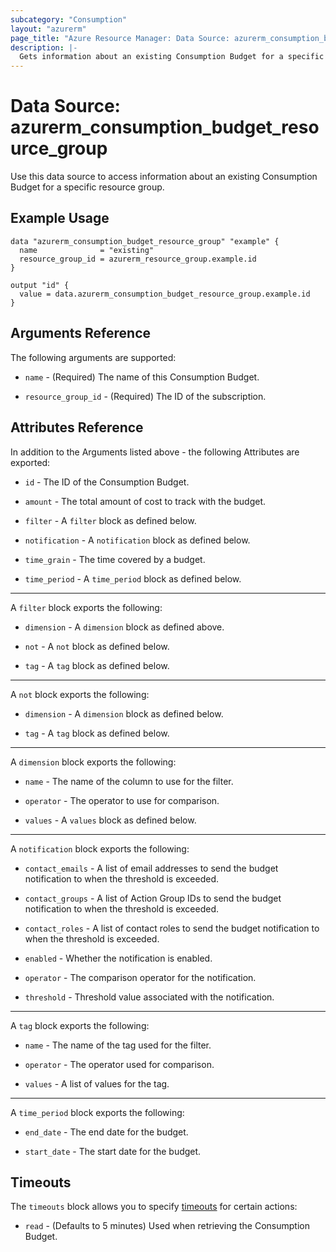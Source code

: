 ```yaml
---
subcategory: "Consumption"
layout: "azurerm"
page_title: "Azure Resource Manager: Data Source: azurerm_consumption_budget_resource_group"
description: |-
  Gets information about an existing Consumption Budget for a specific resource group.
---
```


# Data Source: azurerm_consumption_budget_resource_group

Use this data source to access information about an existing Consumption Budget for a specific resource group.

## Example Usage

```hcl
data "azurerm_consumption_budget_resource_group" "example" {
  name              = "existing"
  resource_group_id = azurerm_resource_group.example.id
}

output "id" {
  value = data.azurerm_consumption_budget_resource_group.example.id
}
```

## Arguments Reference

The following arguments are supported:

* `name` - (Required) The name of this Consumption Budget.

* `resource_group_id` - (Required) The ID of the subscription.

## Attributes Reference

In addition to the Arguments listed above - the following Attributes are exported: 

* `id` - The ID of the Consumption Budget.

* `amount` - The total amount of cost to track with the budget.

* `filter` - A `filter` block as defined below.

* `notification` - A `notification` block as defined below.

* `time_grain` - The time covered by a budget.

* `time_period` - A `time_period` block as defined below.

---

A `filter` block exports the following:

* `dimension` - A `dimension` block as defined above.

* `not` - A `not` block as defined below.

* `tag` - A `tag` block as defined below.

---

A `not` block exports the following:

* `dimension` - A `dimension` block as defined below.

* `tag` - A `tag` block as defined below.

---

A `dimension` block exports the following:

* `name` - The name of the column to use for the filter.

* `operator` -  The operator to use for comparison.

* `values` - A `values` block as defined below.

---

A `notification` block exports the following:

* `contact_emails` - A list of email addresses to send the budget notification to when the threshold is exceeded.

* `contact_groups` - A list of Action Group IDs to send the budget notification to when the threshold is exceeded.

* `contact_roles` - A list of contact roles to send the budget notification to when the threshold is exceeded.

* `enabled` - Whether the notification is enabled.

* `operator` - The comparison operator for the notification.

* `threshold` - Threshold value associated with the notification.

---

A `tag` block exports the following:

* `name` - The name of the tag used for the filter.

* `operator` - The operator used for comparison.

* `values` - A list of values for the tag.

---

A `time_period` block exports the following:

* `end_date` - The end date for the budget.

* `start_date` - The start date for the budget.

## Timeouts

The `timeouts` block allows you to specify [timeouts](https://www.terraform.io/docs/configuration/resources.html#timeouts) for certain actions:

* `read` - (Defaults to 5 minutes) Used when retrieving the Consumption Budget.
